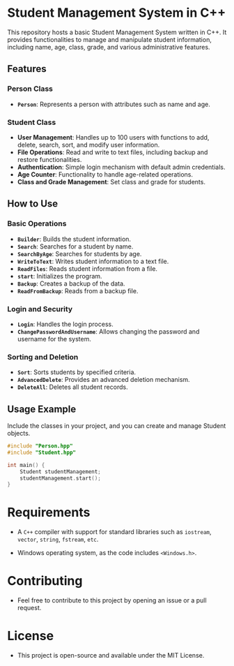 # Student Management System in C++

This repository hosts a basic Student Management System written in C++. It provides functionalities to manage and manipulate student information, including name, age, class, grade, and various administrative features.

## Features

### Person Class
- **`Person`**: Represents a person with attributes such as name and age.

### Student Class
- **User Management**: Handles up to 100 users with functions to add, delete, search, sort, and modify user information.
- **File Operations**: Read and write to text files, including backup and restore functionalities.
- **Authentication**: Simple login mechanism with default admin credentials.
- **Age Counter**: Functionality to handle age-related operations.
- **Class and Grade Management**: Set class and grade for students.

## How to Use

### Basic Operations
- **`Builder`**: Builds the student information.
- **`Search`**: Searches for a student by name.
- **`SearchByAge`**: Searches for students by age.
- **`WriteToText`**: Writes student information to a text file.
- **`ReadFiles`**: Reads student information from a file.
- **`start`**: Initializes the program.
- **`Backup`**: Creates a backup of the data.
- **`ReadFromBackup`**: Reads from a backup file.

### Login and Security
- **`Login`**: Handles the login process.
- **`ChangePasswordAndUsername`**: Allows changing the password and username for the system.

### Sorting and Deletion
- **`Sort`**: Sorts students by specified criteria.
- **`AdvancedDelete`**: Provides an advanced deletion mechanism.
- **`DeleteAll`**: Deletes all student records.

## Usage Example

Include the classes in your project, and you can create and manage Student objects.

```cpp
#include "Person.hpp"
#include "Student.hpp"

int main() {
    Student studentManagement;
    studentManagement.start();
}
```
# Requirements

- A `C++` compiler with support for standard libraries such as `iostream`, `vector`, `string`, `fstream`, `etc`.

- Windows operating system, as the code includes `<Windows.h>`.

# Contributing
- Feel free to contribute to this project by opening an issue or a pull request.

# License
- This project is open-source and available under the MIT License.
